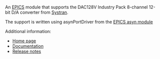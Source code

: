 An [EPICS](http://www.aps.anl.gov/epics/) 
module that supports the DAC128V Industry Pack 8-channel 12-bit D/A converter from
[Systran](http://www.systran.com). 

The support is written using asynPortDriver from the [EPICS asyn module](https://github.com/epics-modules/asyn)

Additional information:
* [Home page](http://cars.uchicago.edu/software/epics/dac128V.html)
* [Documentation](http://cars.uchicago.edu/software/epics/dac128VDoc.html)
* [Release notes](http://cars.uchicago.edu/software/epics/dac128VReleaseNotes.html)
